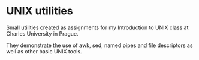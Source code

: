 UNIX utilities
==============

Small utilities created as assignments for my Introduction to UNIX class at Charles University in Prague.

They demonstrate the use of awk, sed, named pipes and file descriptors as well as other basic UNIX tools.

